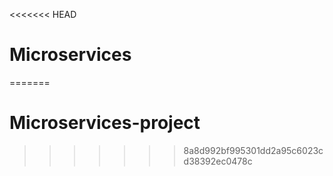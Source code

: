 <<<<<<< HEAD
# Microservices
=======
# Microservices-project
>>>>>>> 8a8d992bf995301dd2a95c6023cd38392ec0478c
